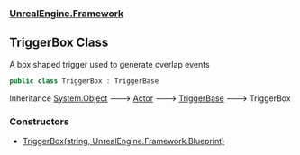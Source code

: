 ### [UnrealEngine.Framework](./UnrealEngine-Framework.md 'UnrealEngine.Framework')
## TriggerBox Class
A box shaped trigger used to generate overlap events  
```csharp
public class TriggerBox : TriggerBase
```
Inheritance [System.Object](https://docs.microsoft.com/en-us/dotnet/api/System.Object 'System.Object') &#129106; [Actor](./UnrealEngine-Framework-Actor.md 'UnrealEngine.Framework.Actor') &#129106; [TriggerBase](./UnrealEngine-Framework-TriggerBase.md 'UnrealEngine.Framework.TriggerBase') &#129106; TriggerBox  
### Constructors
- [TriggerBox(string, UnrealEngine.Framework.Blueprint)](./UnrealEngine-Framework-TriggerBox-TriggerBox(string_UnrealEngine-Framework-Blueprint).md 'UnrealEngine.Framework.TriggerBox.TriggerBox(string, UnrealEngine.Framework.Blueprint)')
